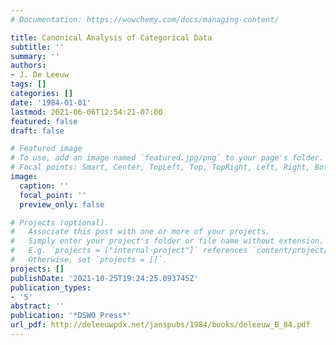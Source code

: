 ```yaml
---
# Documentation: https://wowchemy.com/docs/managing-content/

title: Canonical Analysis of Categorical Data
subtitle: ''
summary: ''
authors:
- J. De Leeuw
tags: []
categories: []
date: '1984-01-01'
lastmod: 2021-06-06T12:54:21-07:00
featured: false
draft: false

# Featured image
# To use, add an image named `featured.jpg/png` to your page's folder.
# Focal points: Smart, Center, TopLeft, Top, TopRight, Left, Right, BottomLeft, Bottom, BottomRight.
image:
  caption: ''
  focal_point: ''
  preview_only: false

# Projects (optional).
#   Associate this post with one or more of your projects.
#   Simply enter your project's folder or file name without extension.
#   E.g. `projects = ["internal-project"]` references `content/project/deep-learning/index.md`.
#   Otherwise, set `projects = []`.
projects: []
publishDate: '2021-10-25T19:24:25.093745Z'
publication_types:
- '5'
abstract: ''
publication: '*DSWO Press*'
url_pdf: http://deleeuwpdx.net/janspubs/1984/books/deleeuw_B_84.pdf
---
```

